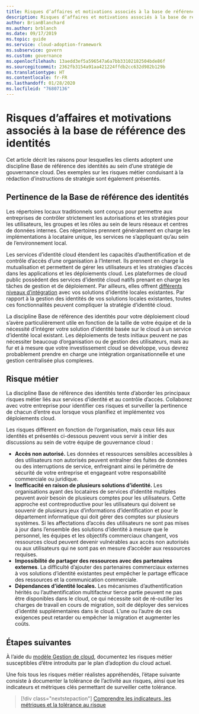 ```yaml
---
title: Risques d’affaires et motivations associés à la base de référence des identités
description: Risques d’affaires et motivations associés à la base de référence des identités
author: BrianBlanchard
ms.author: brblanch
ms.date: 09/17/2019
ms.topic: guide
ms.service: cloud-adoption-framework
ms.subservice: govern
ms.custom: governance
ms.openlocfilehash: 13aedd3ef5a596547a6a7bb33102182504bde86f
ms.sourcegitcommit: 2362fb3154a91aa421224ffdb2cc632d982b129b
ms.translationtype: HT
ms.contentlocale: fr-FR
ms.lasthandoff: 01/28/2020
ms.locfileid: "76807136"
---
```

# <a name="identity-baseline-motivations-and-business-risks"></a>Risques d’affaires et motivations associés à la base de référence des identités

Cet article décrit les raisons pour lesquelles les clients adoptent une discipline Base de référence des identités au sein d’une stratégie de gouvernance cloud. Des exemples sur les risques métier conduisant à la rédaction d’instructions de stratégie sont également présentés.

<!-- markdownlint-disable MD026 -->

## <a name="identity-baseline-relevancy"></a>Pertinence de la Base de référence des identités

Les répertoires locaux traditionnels sont conçus pour permettre aux entreprises de contrôler strictement les autorisations et les stratégies pour les utilisateurs, les groupes et les rôles au sein de leurs réseaux et centres de données internes. Ces répertoires prennent généralement en charge les implémentations à locataire unique, les services ne s’appliquant qu’au sein de l’environnement local.

Les services d’identité cloud étendent les capacités d’authentification et de contrôle d’accès d’une organisation à l’Internet. Ils prennent en charge la mutualisation et permettent de gérer les utilisateurs et les stratégies d’accès dans les applications et les déploiements cloud. Les plateformes de cloud public possèdent des services d’identité cloud natifs prenant en charge les tâches de gestion et de déploiement. Par ailleurs, elles offrent [différents niveaux d’intégration](../../decision-guides/identity/index.md) avec vos solutions d’identité locales existantes. Par rapport à la gestion des identités de vos solutions locales existantes, toutes ces fonctionnalités peuvent compliquer la stratégie d’identité cloud.

La discipline Base de référence des identités pour votre déploiement cloud s’avère particulièrement utile en fonction de la taille de votre équipe et de la nécessité d’intégrer votre solution d’identité basée sur le cloud à un service d’identité local existant. Les déploiements de tests initiaux peuvent ne pas nécessiter beaucoup d’organisation ou de gestion des utilisateurs, mais au fur et à mesure que votre investissement cloud se développe, vous devrez probablement prendre en charge une intégration organisationnelle et une gestion centralisée plus complexes.

## <a name="business-risk"></a>Risque métier

La discipline Base de référence des identités tente d’aborder les principaux risques métier liés aux services d’identité et au contrôle d’accès. Collaborez avec votre entreprise pour identifier ces risques et surveiller la pertinence de chacun d’entre eux lorsque vous planifiez et implémentez vos déploiements cloud.

Les risques diffèrent en fonction de l’organisation, mais ceux liés aux identités et présentés ci-dessous peuvent vous servir à initier des discussions au sein de votre équipe de gouvernance cloud :

- **Accès non autorisé.** Les données et ressources sensibles accessibles à des utilisateurs non autorisés peuvent entraîner des fuites de données ou des interruptions de service, enfreignant ainsi le périmètre de sécurité de votre entreprise et engageant votre responsabilité commerciale ou juridique.
- **Inefficacité en raison de plusieurs solutions d’identité.** Les organisations ayant des locataires de services d’identité multiples peuvent avoir besoin de plusieurs comptes pour les utilisateurs. Cette approche est contreproductive pour les utilisateurs qui doivent se souvenir de plusieurs jeux d’informations d’identification et pour le département informatique qui doit gérer des comptes sur plusieurs systèmes. Si les affectations d’accès des utilisateurs ne sont pas mises à jour dans l’ensemble des solutions d’identité à mesure que le personnel, les équipes et les objectifs commerciaux changent, vos ressources cloud peuvent devenir vulnérables aux accès non autorisés ou aux utilisateurs qui ne sont pas en mesure d’accéder aux ressources requises.
- **Impossibilité de partager des ressources avec des partenaires externes**. La difficulté d’ajouter des partenaires commerciaux externes à vos solutions d’identité existantes peut empêcher le partage efficace des ressources et la communication commerciale.
- **Dépendances d’identité locales.** Les mécanismes d’authentification hérités ou l’authentification multifacteur tierce partie peuvent ne pas être disponibles dans le cloud, ce qui nécessite soit de ré-outiller les charges de travail en cours de migration, soit de déployer des services d’identité supplémentaires dans le cloud. L’une ou l’autre de ces exigences peut retarder ou empêcher la migration et augmenter les coûts.

## <a name="next-steps"></a>Étapes suivantes

À l’aide du [modèle Gestion de cloud](./template.md), documentez les risques métier susceptibles d’être introduits par le plan d’adoption du cloud actuel.

Une fois tous les risques métier réalistes appréhendés, l’étape suivante consiste à documenter la tolérance de l’activité aux risques, ainsi que les indicateurs et métriques clés permettant de surveiller cette tolérance.

> [!div class="nextstepaction"]
> [Comprendre les indicateurs, les métriques et la tolérance au risque](./metrics-tolerance.md)
